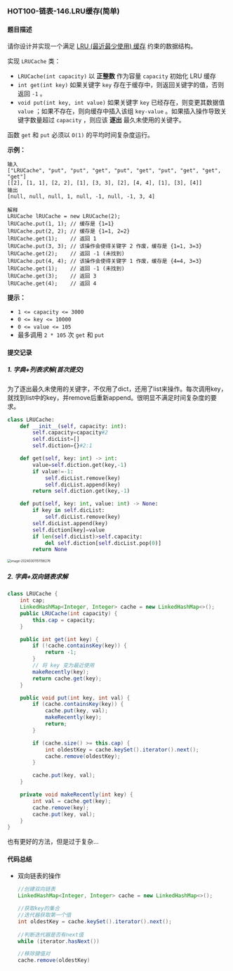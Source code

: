 ### HOT100-链表-146.LRU缓存(简单)

#### 题目描述

请你设计并实现一个满足 [LRU (最近最少使用) 缓存](https://baike.baidu.com/item/LRU) 约束的数据结构。

实现 `LRUCache` 类：

- `LRUCache(int capacity)` 以 **正整数** 作为容量 `capacity` 初始化 LRU 缓存
- `int get(int key)` 如果关键字 `key` 存在于缓存中，则返回关键字的值，否则返回 `-1` 。
- `void put(int key, int value)` 如果关键字 `key` 已经存在，则变更其数据值 `value` ；如果不存在，则向缓存中插入该组 `key-value` 。如果插入操作导致关键字数量超过 `capacity` ，则应该 **逐出** 最久未使用的关键字。

函数 `get` 和 `put` 必须以 `O(1)` 的平均时间复杂度运行。

 

**示例：**

```
输入
["LRUCache", "put", "put", "get", "put", "get", "put", "get", "get", "get"]
[[2], [1, 1], [2, 2], [1], [3, 3], [2], [4, 4], [1], [3], [4]]
输出
[null, null, null, 1, null, -1, null, -1, 3, 4]

解释
LRUCache lRUCache = new LRUCache(2);
lRUCache.put(1, 1); // 缓存是 {1=1}
lRUCache.put(2, 2); // 缓存是 {1=1, 2=2}
lRUCache.get(1);    // 返回 1
lRUCache.put(3, 3); // 该操作会使得关键字 2 作废，缓存是 {1=1, 3=3}
lRUCache.get(2);    // 返回 -1 (未找到)
lRUCache.put(4, 4); // 该操作会使得关键字 1 作废，缓存是 {4=4, 3=3}
lRUCache.get(1);    // 返回 -1 (未找到)
lRUCache.get(3);    // 返回 3
lRUCache.get(4);    // 返回 4
```

 

**提示：**

- `1 <= capacity <= 3000`
- `0 <= key <= 10000`
- `0 <= value <= 105`
- 最多调用 `2 * 105` 次 `get` 和 `put`



#### 提交记录

##### 1. 字典+列表求解(首次提交)

为了逐出最久未使用的关键字，不仅用了dict，还用了list来操作。每次调用key，就找到list中的key，并remove后重新append。很明显不满足时间复杂度的要求。

```python
class LRUCache:
    def __init__(self, capacity: int):
        self.capacity=capacity#2
        self.dicList=[]
        self.diction={}#2:1

    def get(self, key: int) -> int:
        value=self.diction.get(key,-1)
        if value!=-1:
            self.dicList.remove(key)
            self.dicList.append(key)
        return self.diction.get(key,-1)

    def put(self, key: int, value: int) -> None:
        if key in self.dicList:
            self.dicList.remove(key)
        self.dicList.append(key)
        self.diction[key]=value
        if len(self.dicList)>self.capacity:
            del self.diction[self.dicList.pop(0)]
        return None
```

<img src="C:\Users\Gaga\AppData\Roaming\Typora\typora-user-images\image-20240301151156276.png" alt="image-20240301151156276" style="zoom:50%;" />



##### 2. 字典+双向链表求解

````java
class LRUCache {
    int cap;
    LinkedHashMap<Integer, Integer> cache = new LinkedHashMap<>();
    public LRUCache(int capacity) { 
        this.cap = capacity;
    }

    public int get(int key) {
        if (!cache.containsKey(key)) {
            return -1;
        }
        // 将 key 变为最近使用
        makeRecently(key);
        return cache.get(key);
    }

    public void put(int key, int val) {
        if (cache.containsKey(key)) {
            cache.put(key, val);
            makeRecently(key);
            return;
        }

        if (cache.size() >= this.cap) {
            int oldestKey = cache.keySet().iterator().next();
            cache.remove(oldestKey);
        }

        cache.put(key, val);
    }

    private void makeRecently(int key) {
        int val = cache.get(key);
        cache.remove(key);
        cache.put(key, val);
    }
}
````

也有更好的方法，但是过于复杂...



#### 代码总结

- 双向链表的操作

  ````java
  //创建双向链表
  LinkedHashMap<Integer, Integer> cache = new LinkedHashMap<>();
  
  //获取key的集合
  //迭代器获取第一个值
  int oldestKey = cache.keySet().iterator().next();
    
  //判断迭代器是否有next值
  while (iterator.hasNext()) 
  
  //移除键值对
  cache.remove(oldestKey)
  ````
  

